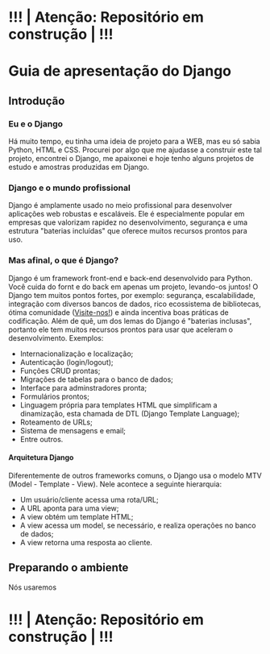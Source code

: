 # !!! | Atenção: Repositório em construção | !!!

# Guia de apresentação do Django

## Introdução

### Eu e o Django
Há muito tempo, eu tinha uma ideia de projeto para a WEB, mas eu só sabia Python, HTML e CSS. Procurei por algo que me ajudasse a construir este tal projeto, encontrei o Django, me apaixonei e hoje tenho alguns projetos de estudo e amostras produzidas em Django.

### Django e o mundo profissional
Django é amplamente usado no meio profissional para desenvolver aplicações web robustas e escaláveis. Ele é especialmente popular em empresas que valorizam rapidez no desenvolvimento, segurança e uma estrutura "baterias incluídas" que oferece muitos recursos prontos para uso.

### Mas afinal, o que é Django?
Django é um framework front-end e back-end desenvolvido para Python. Você cuida do fornt e do back em apenas um projeto, levando-os juntos!
O Django tem muitos pontos fortes, por exemplo: segurança, escalabilidade, integração com diversos bancos de dados, rico ecossistema de bibliotecas, ótima comunidade ([Visite-nos!](https://www.djangoproject.com/community/)) e ainda incentiva boas práticas de codificação. Além de quê, um dos lemas do Django é "baterias inclusas", portanto ele tem muitos recursos prontos para usar que aceleram o desenvolvimento. Exemplos:
* Internacionalização e localização;
* Autenticação (login/logout);
* Funções CRUD prontas;
* Migrações de tabelas para o banco de dados;
* Interface para adminstradores pronta;
* Formulários prontos;
* Linguagem própria para templates HTML que simplificam a dinamização, esta chamada de DTL (Django Template Language);
* Roteamento de URLs;
* Sistema de mensagens e email;
* Entre outros.

#### Arquitetura Django
Diferentemente de outros frameworks comuns, o Django usa o modelo MTV (Model - Template - View). Nele acontece a seguinte hierarquia:
* Um usuário/cliente acessa uma rota/URL;
* A URL aponta para uma view;
* A view obtém um template HTML;
* A view acessa um model, se necessário, e realiza operações no banco de dados;
* A view retorna uma resposta ao cliente.

## Preparando o ambiente
Nós usaremos

# !!! | Atenção: Repositório em construção | !!!